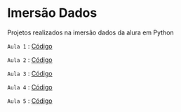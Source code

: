 # Imersão Dados
Projetos realizados na imersão dados da alura em Python

`Aula 1` : <a href="https://colab.research.google.com/drive/11HfQ8h3Kw8pAU_Pb005Wt9B3VsPTPplB?usp=sharing" target="_blank">Código<a>

`Aula 2` : <a href="https://colab.research.google.com/drive/19Z62F7J2NNCkrR56jXk3tMNBR9yl5FRX?usp=sharing" target="_blank">Código<a>

`Aula 3` : <a href="https://colab.research.google.com/drive/1bKMEjUqiuMgMI9yst9gGw9pTo0JPuLY1?usp=sharing" target="_blank">Código<a>

`Aula 4` : <a href="https://colab.research.google.com/drive/1nbq5WPv6f4Xt3Gn_MSTMbI2SU4PUbSw6?usp=sharing" target="_blank">Código<a>

`Aula 5` : <a href="https://colab.research.google.com/drive/1YbFiSZ7OfWJWGiQoQt9MkHvHTASsgumR?usp=sharing" target="_blank">Código<a>

